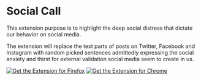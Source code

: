 # Social Call

This extension purpose is to highlight the deep social distress that dictate our behavior on social media.

The extension will replace the text parts of posts on Twitter, Facebook and Instagram with random picked sentences admittedly expressing the social anxiety and thirst for external validation social media seem to create in us.

[![Get the Extension for Firefox](https://addons.cdn.mozilla.net/static/img/addons-buttons/AMO-button_1.png)](https://addons.mozilla.org/en-US/firefox/addon/social-call/)
[![Get the Extension for Chrome](https://developer.chrome.com/webstore/images/ChromeWebStore_Badge_v2_206x58.png)](https://chrome.google.com/webstore/detail/social-call/pmjlkmeagleojehaajmlcbkipbammjoa)
